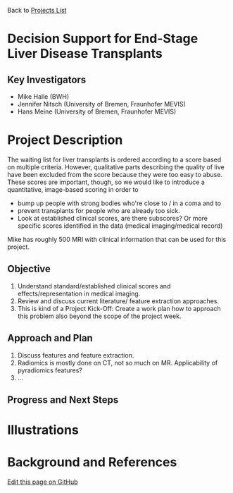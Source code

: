 Back to [Projects List](../../README.md#ProjectsList)

# Decision Support for End-Stage Liver Disease Transplants

## Key Investigators

- Mike Halle (BWH)
- Jennifer Nitsch (University of Bremen, Fraunhofer MEVIS)
- Hans Meine (University of Bremen, Fraunhofer MEVIS)

# Project Description

The waiting list for liver transplants is ordered according to a score
based on multiple criteria.  However, qualitative parts describing the
quality of live have been excluded from the score because they were
too easy to abuse.  These scores are important, though, so we would
like to introduce a quantitative, image-based scoring in order to

* bump up people with strong bodies who're close to / in a coma and to
* prevent transplants for people who are already too sick.
* Look at established clinical scores, are there subscores? Or more specific scores identified in the data (medical imaging/medical record)

Mike has roughly 500 MRI with clinical information that can be used
for this project.

## Objective

1. Understand standard/established clinical scores and effects/representation in medical imaging.
1. Review and discuss current literature/ feature extraction approaches. 
1. This is kind of a Project Kick-Off: Create a work plan how to approach this problem also beyond the scope of the project week.

## Approach and Plan

1. Discuss features and feature extraction.
1. Radiomics is mostly done on CT, not so much on MR. Applicability of pyradiomics features?
1. ...

## Progress and Next Steps

<!--Describe progress and next steps in a few bullet points as you are making progress.-->

# Illustrations

# Background and References

<a href="https://github.com/NA-MIC/ProjectWeek/edit/master/PW27_2018_Boston/Projects/ESLD_DSS/README.md">Edit this page on GitHub</a>
